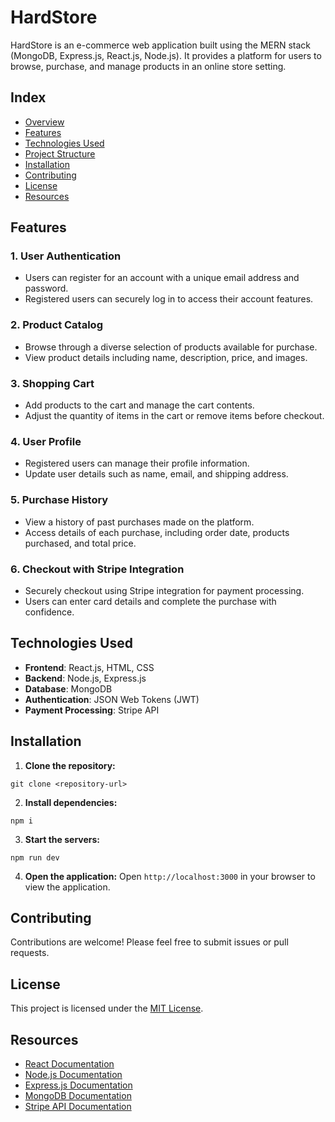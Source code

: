 # HardStore

HardStore is an e-commerce web application built using the MERN stack (MongoDB, Express.js, React.js, Node.js). It provides a platform for users to browse, purchase, and manage products in an online store setting.


## Index
- [Overview](README.md#hardstore)
- [Features](README.md#features)
- [Technologies Used](README.md#technologies-used)
- [Project Structure](README.md#project-structure)
- [Installation](README.md#installation)
- [Contributing](README.md#contributing)
- [License](README.md#license)
- [Resources](README.md#resources)

## Features

### 1. User Authentication
- Users can register for an account with a unique email address and password.
- Registered users can securely log in to access their account features.

### 2. Product Catalog
- Browse through a diverse selection of products available for purchase.
- View product details including name, description, price, and images.

### 3. Shopping Cart
- Add products to the cart and manage the cart contents.
- Adjust the quantity of items in the cart or remove items before checkout.

### 4. User Profile
- Registered users can manage their profile information.
- Update user details such as name, email, and shipping address.

### 5. Purchase History
- View a history of past purchases made on the platform.
- Access details of each purchase, including order date, products purchased, and total price.

### 6. Checkout with Stripe Integration
- Securely checkout using Stripe integration for payment processing.
- Users can enter card details and complete the purchase with confidence.

## Technologies Used

- **Frontend**: React.js, HTML, CSS
- **Backend**: Node.js, Express.js
- **Database**: MongoDB
- **Authentication**: JSON Web Tokens (JWT)
- **Payment Processing**: Stripe API

## Installation

1. **Clone the repository:**

```
git clone <repository-url>
```

2. **Install dependencies:**

```
npm i
```


3. **Start the servers:**
```
npm run dev
```

4. **Open the application:**
Open `http://localhost:3000` in your browser to view the application.

## Contributing

Contributions are welcome! Please feel free to submit issues or pull requests.

## License

This project is licensed under the [MIT License](LICENSE).

## Resources

- [React Documentation](https://reactjs.org/docs)
- [Node.js Documentation](https://nodejs.org/en/docs)
- [Express.js Documentation](https://expressjs.com/)
- [MongoDB Documentation](https://docs.mongodb.com/)
- [Stripe API Documentation](https://stripe.com/docs/api)